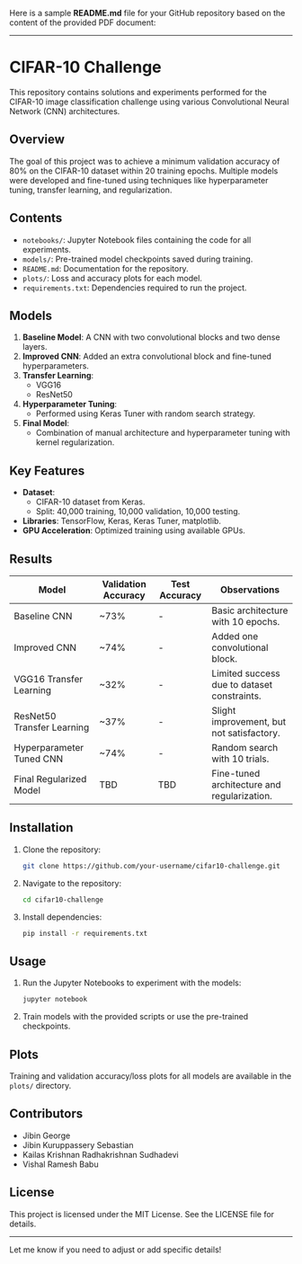 Here is a sample **README.md** file for your GitHub repository based on the content of the provided PDF document:

---

# CIFAR-10 Challenge

This repository contains solutions and experiments performed for the CIFAR-10 image classification challenge using various Convolutional Neural Network (CNN) architectures.

## Overview

The goal of this project was to achieve a minimum validation accuracy of 80% on the CIFAR-10 dataset within 20 training epochs. Multiple models were developed and fine-tuned using techniques like hyperparameter tuning, transfer learning, and regularization.

## Contents

- `notebooks/`: Jupyter Notebook files containing the code for all experiments.
- `models/`: Pre-trained model checkpoints saved during training.
- `README.md`: Documentation for the repository.
- `plots/`: Loss and accuracy plots for each model.
- `requirements.txt`: Dependencies required to run the project.

## Models

1. **Baseline Model**: A CNN with two convolutional blocks and two dense layers.
2. **Improved CNN**: Added an extra convolutional block and fine-tuned hyperparameters.
3. **Transfer Learning**:
   - VGG16
   - ResNet50
4. **Hyperparameter Tuning**:
   - Performed using Keras Tuner with random search strategy.
5. **Final Model**:
   - Combination of manual architecture and hyperparameter tuning with kernel regularization.

## Key Features

- **Dataset**:
  - CIFAR-10 dataset from Keras.
  - Split: 40,000 training, 10,000 validation, 10,000 testing.
- **Libraries**: TensorFlow, Keras, Keras Tuner, matplotlib.
- **GPU Acceleration**: Optimized training using available GPUs.

## Results

| Model                     | Validation Accuracy | Test Accuracy | Observations                                |
|---------------------------|---------------------|---------------|---------------------------------------------|
| Baseline CNN              | ~73%               | -             | Basic architecture with 10 epochs.          |
| Improved CNN              | ~74%               | -             | Added one convolutional block.              |
| VGG16 Transfer Learning   | ~32%               | -             | Limited success due to dataset constraints. |
| ResNet50 Transfer Learning| ~37%               | -             | Slight improvement, but not satisfactory.   |
| Hyperparameter Tuned CNN  | ~74%               | -             | Random search with 10 trials.               |
| Final Regularized Model   | TBD                | TBD           | Fine-tuned architecture and regularization. |

## Installation

1. Clone the repository:
   ```bash
   git clone https://github.com/your-username/cifar10-challenge.git
   ```
2. Navigate to the repository:
   ```bash
   cd cifar10-challenge
   ```
3. Install dependencies:
   ```bash
   pip install -r requirements.txt
   ```

## Usage

1. Run the Jupyter Notebooks to experiment with the models:
   ```bash
   jupyter notebook
   ```
2. Train models with the provided scripts or use the pre-trained checkpoints.

## Plots

Training and validation accuracy/loss plots for all models are available in the `plots/` directory.

## Contributors

- Jibin George  
- Jibin Kuruppassery Sebastian  
- Kailas Krishnan Radhakrishnan Sudhadevi  
- Vishal Ramesh Babu  

## License

This project is licensed under the MIT License. See the LICENSE file for details.

---

Let me know if you need to adjust or add specific details!
